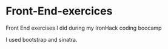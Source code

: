 # Front-End-exercices
Front End exercises I did during my IronHack coding boocamp

I used bootstrap and sinatra.
